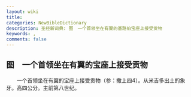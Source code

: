 ```yaml
---
layout: wiki
title: 
categories: NewBibleDictionary
description: 圣经新词典: 图　一个首领坐在有翼的基路伯宝座上接受贡物
keywords: , 
comments: false
---
```


## 图　一个首领坐在有翼的宝座上接受贡物

　　一个首领坐在有翼的宝座上接受贡物（参：撒上四4）。从米吉多出土的象牙。高四公分。主前第八世纪。








